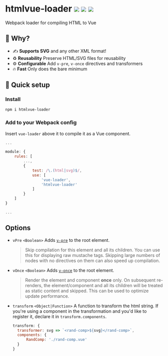 <h1>
	htmlvue-loader
	<a href="https://npm.im/htmlvue-loader"><img src="https://badgen.net/npm/v/htmlvue-loader"></a>
	<a href="https://npm.im/htmlvue-loader"><img src="https://badgen.net/npm/dm/htmlvue-loader"></a>
	<a href="https://packagephobia.now.sh/result?p=htmlvue-loader"><img src="https://packagephobia.now.sh/badge?p=htmlvue-loader"></a>
</h1>
	
Webpack loader for compiling HTML to Vue

## :raising_hand: Why?
- ✍️ **Supports SVG** and any other XML format!
- ♻️ **Reusability** Preserve HTML/SVG files for reusability
- ⚙️ **Configurable** Add `v-pre`, `v-once` directives and transformers
- 🔥 **Fast** Only does the bare minimum

## :rocket: Quick setup

### Install
```sh
npm i htmlvue-loader
```

### Add to your Webpack config
Insert `vue-loader` above it to compile it as a Vue component.

```js
...

module: {
	rules: [
		...,
		{
			test: /\.(html|svg)$/,
			use: [
				'vue-loader',
				'htmlvue-loader'
			]
		}
	]
}

...
```

## Options
- `vPre` `<Boolean>`
  Adds [`v-pre`](https://vuejs.org/v2/api/#v-pre) to the root element.
  > Skip compilation for this element and all its children. You can use this for displaying raw mustache tags. Skipping large numbers of nodes with no directives on them can also speed up compilation.

- `vOnce` `<Boolean>`
  Adds [`v-once`](https://vuejs.org/v2/api/#v-once) to the root element.
  > Render the element and component **once** only. On subsequent re-renders, the element/component and all its children will be treated as static content and skipped. This can be used to optimize update performance.

- `transform` `<Object|Function>`
  A function to transform the html string. If you're using a component in the transformation and you'd like to register it, declare it in `transform.components`.
  ```js
  transform: {
  	transformer: svg => `<rand-comp>${svg}</rand-comp>`,
  	components: {
  		RandComp: './rand-comp.vue'
  	}
  }
  ```
